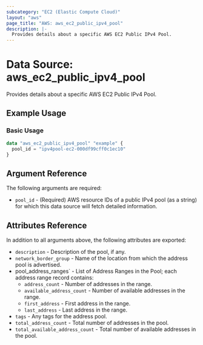 ```yaml
---
subcategory: "EC2 (Elastic Compute Cloud)"
layout: "aws"
page_title: "AWS: aws_ec2_public_ipv4_pool"
description: |-
  Provides details about a specific AWS EC2 Public IPv4 Pool.
---
```


# Data Source: aws_ec2_public_ipv4_pool

Provides details about a specific AWS EC2 Public IPv4 Pool.

## Example Usage

### Basic Usage

```terraform
data "aws_ec2_public_ipv4_pool" "example" {
  pool_id = "ipv4pool-ec2-000df99cff0c1ec10"
}
```

## Argument Reference

The following arguments are required:

* `pool_id` - (Required) AWS resource IDs of a public IPv4 pool (as a string) for which this data source will fetch detailed information.

## Attributes Reference

In addition to all arguments above, the following attributes are exported:

* `description` - Description of the pool, if any.
* `network_border_group` - Name of the location from which the address pool is advertised.
* pool_address_ranges` - List of Address Ranges in the Pool; each address range record contains:
    * `address_count` - Number of addresses in the range.
    * `available_address_count` - Number of available addresses in the range.
    * `first_address` - First address in the range.
    * `last_address` - Last address in the range.
* `tags` - Any tags for the address pool.
* `total_address_count` - Total number of addresses in the pool.
* `total_available_address_count` - Total number of available addresses in the pool.
